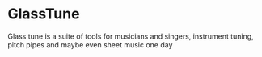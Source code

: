 GlassTune
=========

Glass tune is a suite of tools for musicians and singers, instrument tuning, pitch pipes and maybe even sheet music one day

